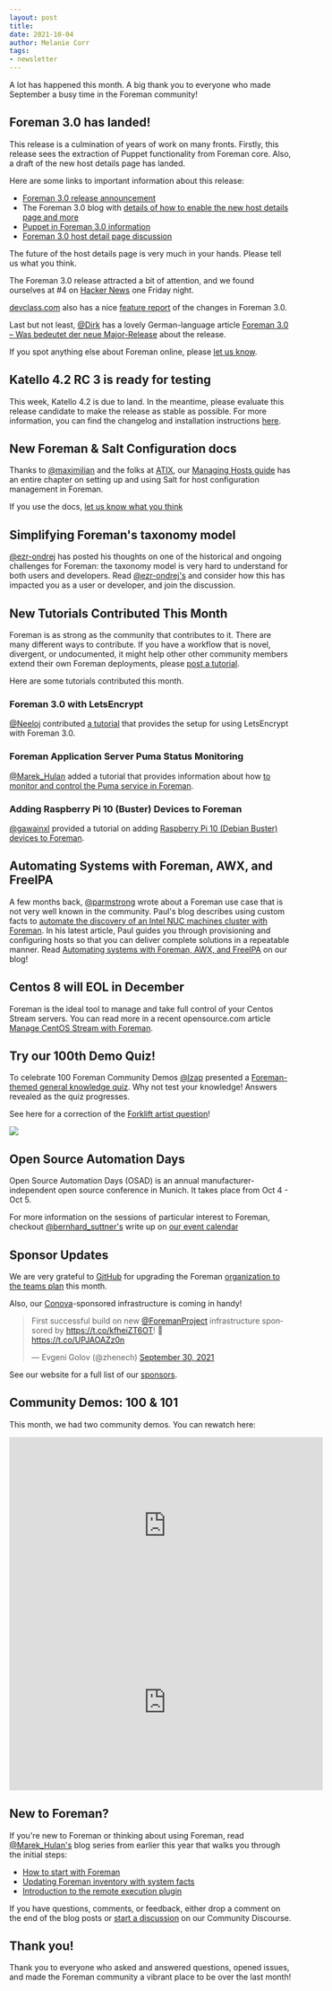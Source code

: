 ```yaml
---
layout: post
title:
date: 2021-10-04
author: Melanie Corr
tags:
- newsletter
---
```


A lot has happened this month.
A big thank you to everyone who made September a busy time in the Foreman community!

<!--more-->

## Foreman 3.0 has landed!

This release is a culmination of years of work on many fronts. Firstly, this release sees the extraction of Puppet functionality from Foreman core. Also, a draft of the new host details page has landed.

Here are some links to important information about this release:

* [Foreman 3.0 release announcement](https://community.theforeman.org/t/foreman-3-0-0-has-been-released/25285)
* The Foreman 3.0 blog with [details of how to enable the new host details page and more](https://theforeman.org/2021/09/foreman-30-is-here.html)
* [Puppet in Foreman 3.0 information](https://community.theforeman.org/t/puppet-in-3-0-release/24429)
* [Foreman 3.0 host detail page discussion](https://community.theforeman.org/t/foreman-3-0-new-host-detail-page-feedback/25281)

The future of the host details page is very much in your hands. Please tell us what you think.

The Foreman 3.0 release attracted a bit of attention, and we found ourselves at #4 on [Hacker News](https://news.ycombinator.com/item?id=28569690) one Friday night.

[devclass.com](devclass.com) also has a nice [feature report](https://devclass.com/2021/09/21/foreman-3/) of the changes in Foreman 3.0.

Last but not least, [@Dirk](https://community.theforeman.org/u/dirk/summary) has a lovely German-language article [Foreman 3.0 – Was bedeutet der neue Major-Release](https://www.netways.de/blog/2021/09/23/foreman-3-0-major-release/) about the release.

If you spot anything else about Foreman online, please [let us know](https://community.theforeman.org/t/foreman-3-0-in-the-news/25466).


## Katello 4.2 RC 3 is ready for testing

This week, Katello 4.2 is due to land. In the meantime, please evaluate this release candidate to make the release as stable as possible. For more information, you can find the changelog and installation instructions [here](https://community.theforeman.org/t/katello-4-2-0-rc3-ready-for-testing/25509).

## New Foreman & Salt Configuration docs

Thanks to [@maximilian](https://community.theforeman.org/u/maximilian/summary) and the folks at [ATIX](atix.de), our [Managing Hosts guide](https://docs.theforeman.org/nightly/Managing_Hosts/index-foreman-el.html#using-salt-for-configuration-management_managing-hosts) has an entire chapter on setting up and using Salt for host configuration management in Foreman.

If you use the docs, [let us know what you think](https://community.theforeman.org/t/new-salt-configuration-management-documenation-is-available/25263/3)

## Simplifying Foreman's taxonomy model

[@ezr-ondrej](https://community.theforeman.org/u/ezr-ondrej) has posted his thoughts on one of the historical and ongoing challenges for Foreman: the taxonomy model is very hard to understand for both users and developers. Read [@ezr-ondrej's](https://community.theforeman.org/t/single-organization-on-resources-to-simplify-taxonomies/25416) and consider how this has impacted you as a user or developer, and join the discussion.


## New Tutorials Contributed This Month

Foreman is as strong as the community that contributes to it. There are many different ways to contribute. If you have a workflow that is novel, divergent, or undocumented, it might help other other community members extend their own Foreman deployments, please [post a tutorial](https://community.theforeman.org/c/tutorials/23).

Here are some tutorials contributed this month.

### Foreman 3.0 with LetsEncrypt

[@Neeloj](https://community.theforeman.org/u/neeloj/) contributed [a tutorial](https://community.theforeman.org/t/how-to-use-foreman-with-letsencrypt/25323) that provides the setup for using LetsEncrypt with Foreman 3.0.

### Foreman Application Server Puma Status Monitoring

[@Marek_Hulan](https://community.theforeman.org/u/Marek_Hulan) added a tutorial that provides information about how [to monitor and control the Puma service in Foreman](https://community.theforeman.org/t/foreman-application-server-puma-status-monitoring/23154).


### Adding Raspberry Pi 10 (Buster) Devices to Foreman

[@gawainxl](https://community.theforeman.org/u/gawainxl/summary) provided a tutorial on adding [Raspberry Pi 10 (Debian Buster) devices to Foreman](https://community.theforeman.org/t/adding-raspberry-pi-10-buster-devices-to-foreman/25450).


## Automating Systems with Foreman, AWX, and FreeIPA

A few months back, [@parmstrong](https://community.theforeman.org/u/parmstr) wrote about a Foreman use case that is not very well known in the community. Paul's blog describes using custom facts to [automate the discovery of an Intel NUC machines cluster with Foreman](https://theforeman.org/2021/05/implementing-custom-facts-for-foreman-discovery.html). In his latest article, Paul guides you through provisioning and configuring hosts so that you can deliver complete solutions in a repeatable manner. Read [Automating systems with Foreman, AWX, and FreeIPA](https://theforeman.org/2021/09/automating-systems-with-foreman-awx-and-freeipa.html) on our blog!

## Centos 8 will EOL in December

Foreman is the ideal tool to manage and take full control of your Centos Stream servers. You can read more in a recent opensource.com article [Manage CentOS Stream with Foreman](https://opensource.com/article/21/9/centos-stream-foreman).

## Try our 100th Demo Quiz!

To celebrate 100 Foreman Community Demos [@lzap](https://community.theforeman.org/u/lzap/) presented a [Foreman-themed general knowledge quiz](https://youtu.be/4A8GnjynRaM?t=262). Why not test your knowledge! Answers revealed as the quiz progresses.


See here for a correction of the [Forklift artist question](https://community.theforeman.org/t/foreman-community-demo-100/24990/7?u=mcorr)!

![](https://cloud.githubusercontent.com/assets/86290/17115696/9177c0f6-5282-11e6-90cd-8f8ee843b4e9.png)

## Open Source Automation Days

Open Source Automation Days (OSAD) is an annual manufacturer-independent open source conference in Munich. It takes place from Oct 4 - Oct 5.

For more information on the sessions of particular interest to Foreman, checkout [@bernhard_suttner's](https://community.theforeman.org/u/bernhard_suttner/summary) write up on [our event calendar](https://community.theforeman.org/t/open-source-automation-days-2021/25303)

## Sponsor Updates

We are very grateful to [GitHub](https://github.com/) for upgrading the Foreman [organization to the teams plan](https://community.theforeman.org/t/our-github-organization-is-now-sponsored-on-the-teams-plan/25414) this month.

Also, our [Conova](https://www.conova.com/)-sponsored infrastructure is coming in handy!

<blockquote class="twitter-tweet"><p lang="en" dir="ltr">First successful build on new <a href="https://twitter.com/ForemanProject?ref_src=twsrc%5Etfw">@ForemanProject</a> infrastructure sponsored by <a href="https://t.co/kfheiZT6OT">https://t.co/kfheiZT6OT</a>! 🎉<br> <a href="https://t.co/UPJAOAZz0n">https://t.co/UPJAOAZz0n</a></p>&mdash; Evgeni Golov (@zhenech) <a href="https://twitter.com/zhenech/status/1443604105230962689?ref_src=twsrc%5Etfw">September 30, 2021</a></blockquote> <script async src="https://platform.twitter.com/widgets.js" charset="utf-8"></script>

See our website for a full list of our [sponsors](https://theforeman.org/sponsors.html).

## Community Demos: 100 & 101

This month, we had two community demos. You can rewatch here:

<iframe width="560" height="315" src="https://www.youtube.com/embed/4A8GnjynRaM" title="YouTube video player" frameborder="0" allow="accelerometer; autoplay; clipboard-write; encrypted-media; gyroscope; picture-in-picture" allowfullscreen></iframe>

<iframe width="560" height="315" src="https://www.youtube.com/embed/iW6QE-glh2I" title="YouTube video player" frameborder="0" allow="accelerometer; autoplay; clipboard-write; encrypted-media; gyroscope; picture-in-picture" allowfullscreen></iframe>

## New to Foreman?

If you're new to Foreman or thinking about using Foreman, read [@Marek_Hulan's](https://community.theforeman.org/u/Marek_Hulan) blog series from earlier this year that walks you through the initial steps:

* [How to start with Foreman](https://theforeman.org/2020/12/how-to-start-with-foreman.html)
* [Updating Foreman inventory with system facts](https://theforeman.org/2021/01/updating-foreman-inventory-with-system-facts.html)
* [Introduction to the remote execution plugin](https://theforeman.org/2021/02/introduction-to-the-remote-execution-plugin.html)

If you have questions, comments, or feedback, either drop a comment on the end of the blog posts or [start a discussion](https://community.theforeman.org/) on our Community Discourse.

## Thank you!

Thank you to everyone who asked and answered questions, opened issues, and made the Foreman community a vibrant place to be over the last month!
